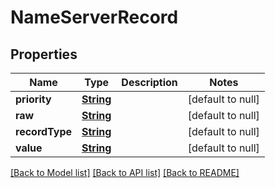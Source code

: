 # NameServerRecord
## Properties

Name | Type | Description | Notes
------------ | ------------- | ------------- | -------------
**priority** | [**String**](string.md) |  | [default to null]
**raw** | [**String**](string.md) |  | [default to null]
**recordType** | [**String**](string.md) |  | [default to null]
**value** | [**String**](string.md) |  | [default to null]

[[Back to Model list]](../README.md#documentation-for-models) [[Back to API list]](../README.md#documentation-for-api-endpoints) [[Back to README]](../README.md)

